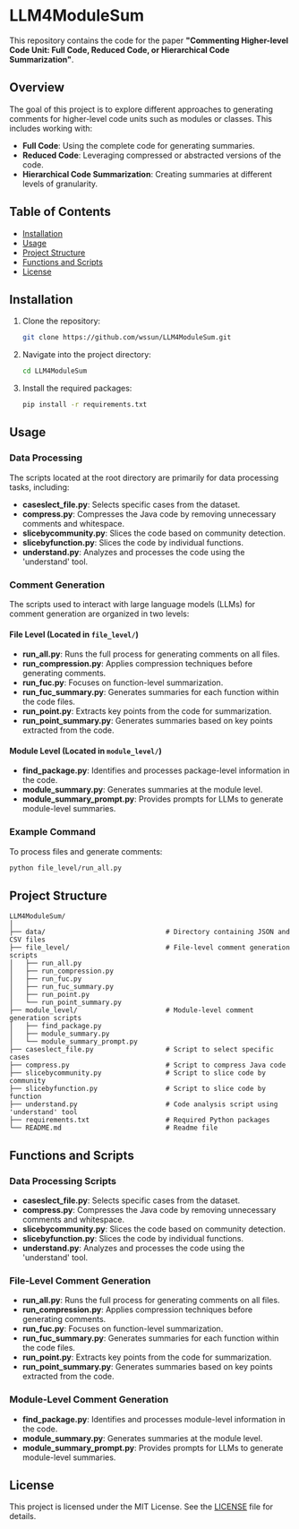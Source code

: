 
# LLM4ModuleSum

This repository contains the code for the paper **"Commenting Higher-level Code Unit: Full Code, Reduced Code, or Hierarchical Code Summarization"**.

## Overview

The goal of this project is to explore different approaches to generating comments for higher-level code units such as modules or classes. This includes working with:
- **Full Code**: Using the complete code for generating summaries.
- **Reduced Code**: Leveraging compressed or abstracted versions of the code.
- **Hierarchical Code Summarization**: Creating summaries at different levels of granularity.

## Table of Contents
- [Installation](#installation)
- [Usage](#usage)
- [Project Structure](#project-structure)
- [Functions and Scripts](#functions-and-scripts)
- [License](#license)

## Installation

1. Clone the repository:
    ```bash
    git clone https://github.com/wssun/LLM4ModuleSum.git
    ```
2. Navigate into the project directory:
    ```bash
    cd LLM4ModuleSum
    ```
3. Install the required packages:
    ```bash
    pip install -r requirements.txt
    ```

## Usage

### Data Processing

The scripts located at the root directory are primarily for data processing tasks, including:
- **caseslect_file.py**: Selects specific cases from the dataset.
- **compress.py**: Compresses the Java code by removing unnecessary comments and whitespace.
- **slicebycommunity.py**: Slices the code based on community detection.
- **slicebyfunction.py**: Slices the code by individual functions.
- **understand.py**: Analyzes and processes the code using the 'understand' tool.

### Comment Generation

The scripts used to interact with large language models (LLMs) for comment generation are organized in two levels:

#### File Level (Located in `file_level/`)
- **run_all.py**: Runs the full process for generating comments on all files.
- **run_compression.py**: Applies compression techniques before generating comments.
- **run_fuc.py**: Focuses on function-level summarization.
- **run_fuc_summary.py**: Generates summaries for each function within the code files.
- **run_point.py**: Extracts key points from the code for summarization.
- **run_point_summary.py**: Generates summaries based on key points extracted from the code.

#### Module Level (Located in `module_level/`)
- **find_package.py**: Identifies and processes package-level information in the code.
- **module_summary.py**: Generates summaries at the module level.
- **module_summary_prompt.py**: Provides prompts for LLMs to generate module-level summaries.

### Example Command
To process files and generate comments:
```bash
python file_level/run_all.py
```

## Project Structure

```
LLM4ModuleSum/
│
├── data/                              # Directory containing JSON and CSV files
├── file_level/                        # File-level comment generation scripts
│   ├── run_all.py
│   ├── run_compression.py
│   ├── run_fuc.py
│   ├── run_fuc_summary.py
│   ├── run_point.py
│   └── run_point_summary.py
├── module_level/                      # Module-level comment generation scripts
│   ├── find_package.py
│   ├── module_summary.py
│   └── module_summary_prompt.py
├── caseslect_file.py                  # Script to select specific cases
├── compress.py                        # Script to compress Java code
├── slicebycommunity.py                # Script to slice code by community
├── slicebyfunction.py                 # Script to slice code by function
├── understand.py                      # Code analysis script using 'understand' tool
├── requirements.txt                   # Required Python packages
└── README.md                          # Readme file
```

## Functions and Scripts

### Data Processing Scripts

- **caseslect_file.py**: Selects specific cases from the dataset.
- **compress.py**: Compresses the Java code by removing unnecessary comments and whitespace.
- **slicebycommunity.py**: Slices the code based on community detection.
- **slicebyfunction.py**: Slices the code by individual functions.
- **understand.py**: Analyzes and processes the code using the 'understand' tool.

### File-Level Comment Generation

- **run_all.py**: Runs the full process for generating comments on all files.
- **run_compression.py**: Applies compression techniques before generating comments.
- **run_fuc.py**: Focuses on function-level summarization.
- **run_fuc_summary.py**: Generates summaries for each function within the code files.
- **run_point.py**: Extracts key points from the code for summarization.
- **run_point_summary.py**: Generates summaries based on key points extracted from the code.

### Module-Level Comment Generation

- **find_package.py**: Identifies and processes module-level information in the code.
- **module_summary.py**: Generates summaries at the module level.
- **module_summary_prompt.py**: Provides prompts for LLMs to generate module-level summaries.

## License

This project is licensed under the MIT License. See the [LICENSE](LICENSE) file for details.
